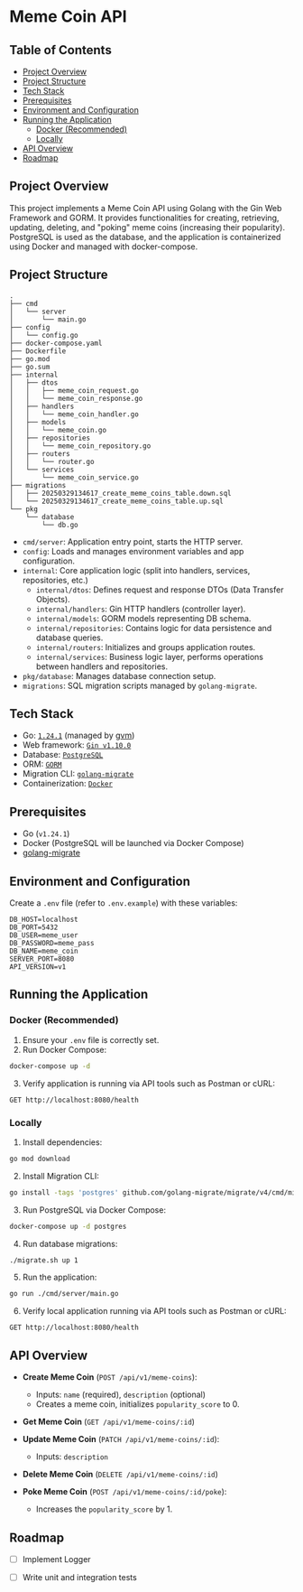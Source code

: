# Meme Coin API

## Table of Contents

- [Project Overview](#project-overview)
- [Project Structure](#project-structure)
- [Tech Stack](#tech-stack)
- [Prerequisites](#prerequisites)
- [Environment and Configuration](#environment-and-configuration)
- [Running the Application](#running-the-application)
    - [Docker (Recommended)](#docker-recommended)
    - [Locally](#locally)
- [API Overview](#api-overview)
- [Roadmap](#roadmap)

## Project Overview

This project implements a Meme Coin API using Golang with the Gin Web Framework and GORM. It provides functionalities
for creating, retrieving, updating, deleting, and "poking" meme coins (increasing their popularity). PostgreSQL is used
as the database, and the application is containerized using Docker and managed with docker-compose.

## Project Structure

```plaintext
.
├── cmd
│   └── server
│       └── main.go
├── config
│   └── config.go
├── docker-compose.yaml
├── Dockerfile
├── go.mod
├── go.sum
├── internal
│   ├── dtos
│   │   ├── meme_coin_request.go
│   │   └── meme_coin_response.go
│   ├── handlers
│   │   └── meme_coin_handler.go
│   ├── models
│   │   └── meme_coin.go
│   ├── repositories
│   │   └── meme_coin_repository.go
│   ├── routers
│   │   └── router.go
│   └── services
│       └── meme_coin_service.go
├── migrations
│   ├── 20250329134617_create_meme_coins_table.down.sql
│   └── 20250329134617_create_meme_coins_table.up.sql
└── pkg
    └── database
        └── db.go
```

- `cmd/server`: Application entry point, starts the HTTP server.
- `config`: Loads and manages environment variables and app configuration.
- `internal`: Core application logic (split into handlers, services, repositories, etc.)
  - `internal/dtos`: Defines request and response DTOs (Data Transfer Objects).
  - `internal/handlers`: Gin HTTP handlers (controller layer).
  - `internal/models`: GORM models representing DB schema.
  - `internal/repositories`: Contains logic for data persistence and database queries.
  - `internal/routers`: Initializes and groups application routes.
  - `internal/services`: Business logic layer, performs operations between handlers and repositories.
- `pkg/database`: Manages database connection setup.
- `migrations`: SQL migration scripts managed by `golang-migrate`.

## Tech Stack

- Go: [`1.24.1`](https://go.dev/doc/install) (managed by [gvm](https://github.com/moovweb/gvm))
- Web framework: [`Gin v1.10.0`](https://gin-gonic.com/)
- Database: [`PostgreSQL`](https://www.postgresql.org/)
- ORM: [`GORM`](https://gorm.io/)
- Migration CLI: [`golang-migrate`](https://github.com/golang-migrate/migrate)
- Containerization: [`Docker`](https://www.docker.com/)

## Prerequisites

- Go (`v1.24.1`)
- Docker (PostgreSQL will be launched via Docker Compose)
- [golang-migrate](https://github.com/golang-migrate/migrate)

## Environment and Configuration

Create a `.env` file (refer to `.env.example`) with these variables:

```env
DB_HOST=localhost
DB_PORT=5432
DB_USER=meme_user
DB_PASSWORD=meme_pass
DB_NAME=meme_coin
SERVER_PORT=8080
API_VERSION=v1
```

## Running the Application

### Docker (Recommended)

1. Ensure your `.env` file is correctly set.
2. Run Docker Compose:

```bash
docker-compose up -d
```

3. Verify application is running via API tools such as Postman or cURL:

```
GET http://localhost:8080/health
```

### Locally

1. Install dependencies:

```bash
go mod download
```

2. Install Migration CLI:

```bash
go install -tags 'postgres' github.com/golang-migrate/migrate/v4/cmd/migrate@latest
```

3. Run PostgreSQL via Docker Compose:

```bash
docker-compose up -d postgres
```

4. Run database migrations:

```bash
./migrate.sh up 1
```

5. Run the application:

```bash
go run ./cmd/server/main.go
```

6. Verify local application running via API tools such as Postman or cURL:

```
GET http://localhost:8080/health
```

## API Overview

- **Create Meme Coin** (`POST /api/v1/meme-coins`):
    - Inputs: `name` (required), `description` (optional)
    - Creates a meme coin, initializes `popularity_score` to 0.

- **Get Meme Coin** (`GET /api/v1/meme-coins/:id`)

- **Update Meme Coin** (`PATCH /api/v1/meme-coins/:id`):
    - Inputs: `description`

- **Delete Meme Coin** (`DELETE /api/v1/meme-coins/:id`)

- **Poke Meme Coin** (`POST /api/v1/meme-coins/:id/poke`):
    - Increases the `popularity_score` by 1.

## Roadmap

- [ ] Implement Logger
- [ ] Write unit and integration tests

